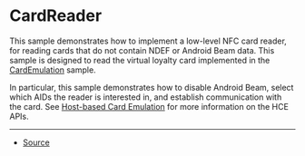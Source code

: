 CardReader
==========

This sample demonstrates how to implement a low-level NFC card reader, for reading cards that do not contain NDEF or Android Beam data. This sample is designed to read the virtual loyalty card implemented in the [CardEmulation][1] sample.

In particular, this sample demonstrates how to disable Android Beam, select which AIDs the reader is interested in, and establish communication with the card. See [Host-based Card Emulation][2] for more information on the HCE APIs.

---

* [Source][3]

[1]: http://developer.android.com/samples/CardEmulation/index.html
[2]: http://developer.android.com/guide/topics/connectivity/nfc/hce.html
[3]: http://developer.android.com/samples/CardReader/index.html
